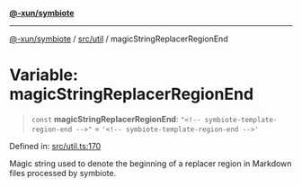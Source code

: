 [**@-xun/symbiote**](../../../README.md)

***

[@-xun/symbiote](../../../README.md) / [src/util](../README.md) / magicStringReplacerRegionEnd

# Variable: magicStringReplacerRegionEnd

> `const` **magicStringReplacerRegionEnd**: `"<!-- symbiote-template-region-end -->"` = `'<!-- symbiote-template-region-end -->'`

Defined in: [src/util.ts:170](https://github.com/Xunnamius/symbiote/blob/1ec1b7bdf126210dcfd31b34e7c9448cbcc26d1c/src/util.ts#L170)

Magic string used to denote the beginning of a replacer region in Markdown
files processed by symbiote.
